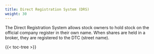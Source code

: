 ```yaml
---
title: Direct Registration System (DRS)
weight: 30
---
```



The Direct Registration System allows stock owners to hold stock on the official company register in their own name. When shares are held in a broker, they are registered to the DTC (street name).


{{< toc-tree >}}
